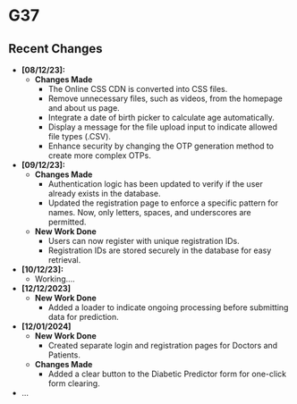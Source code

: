 # G37
## Recent Changes

- **[08/12/23]:**
  - **Changes Made**
    - The Online CSS CDN is converted into CSS files.
    - Remove unnecessary files, such as videos, from the homepage and about us page.
    - Integrate a date of birth picker to calculate age automatically.
    - Display a message for the file upload input to indicate allowed file types (.CSV).
    - Enhance security by changing the OTP generation method to create more complex OTPs.
- **[09/12/23]:**
  - **Changes Made**
    - Authentication logic has been updated to verify if the user already exists in the database.
    - Updated the registration page to enforce a specific pattern for names. Now, only letters, spaces, and underscores are permitted.
  - **New Work Done**
    - Users can now register with unique registration IDs.
    - Registration IDs are stored securely in the database for easy retrieval.
- **[10/12/23]:**
    - Working....
- **[12/12/2023]**
  - **New Work Done**
    - Added a loader to indicate ongoing processing before submitting data for prediction.
- **[12/01/2024]**
  - **New Work Done**
    - Created separate login and registration pages for Doctors and Patients.
  - **Changes Made**
    - Added a clear button to the Diabetic Predictor form for one-click form clearing.
- ...

